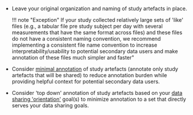 
* Leave your original organization and naming of study artefacts in place.
    
    !!! note "Exception"
        If your study collected relatively large sets of 'like' files (e.g., a tabular file pre study subject per day with several measurements that have the same format across files) and these files do not have a consistent naming convention, we recommend implementing a consistent file name convention to increase interpretability/usability to potential secondary data users and make annotation of these files much simpler and faster" 

* Consider [minimal annotation](../../../terms/holmin.md#minimal-annotation-of-study-artefacts) of study artefacts (annotate only study artefacts that will be shared) to reduce annotation burden while providing helpful context for potential secondary data users.

* Consider 'top down' annotation of study artefacts based on your [data sharing 'orientation'](#what-is-your-data-sharing-orientation) goal(s) to minimize annotation to a set that directly serves your data sharing goals.  
